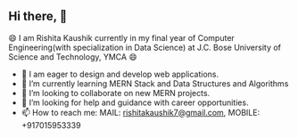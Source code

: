## Hi there, 👋
😄 I am Rishita Kaushik currently in my final year of Computer Engineering(with specialization in Data Science) at J.C. Bose University of Science and Technology, YMCA 😄

- 🔭 I am eager to design and develop web applications.
- 🌱 I’m currently learning MERN Stack and Data Structures and Algorithms
- 👯 I’m looking to collaborate on new MERN projects.
- 🤔 I’m looking for help and guidance with career opportunities.
- 📫 How to reach me: MAIL: rishitakaushik7@gmail.com, MOBILE: +917015953339

